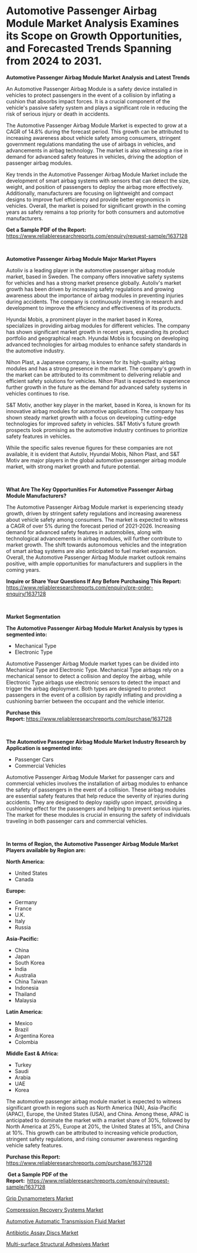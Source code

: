 <p><h1>Automotive Passenger Airbag Module Market Analysis Examines its Scope on Growth Opportunities, and Forecasted Trends Spanning from 2024 to 2031.</h1></p><p><strong>Automotive Passenger Airbag Module Market Analysis and Latest Trends</strong></p>
<p><p>An Automotive Passenger Airbag Module is a safety device installed in vehicles to protect passengers in the event of a collision by inflating a cushion that absorbs impact forces. It is a crucial component of the vehicle's passive safety system and plays a significant role in reducing the risk of serious injury or death in accidents.</p><p>The Automotive Passenger Airbag Module Market is expected to grow at a CAGR of 14.8% during the forecast period. This growth can be attributed to increasing awareness about vehicle safety among consumers, stringent government regulations mandating the use of airbags in vehicles, and advancements in airbag technology. The market is also witnessing a rise in demand for advanced safety features in vehicles, driving the adoption of passenger airbag modules.</p><p>Key trends in the Automotive Passenger Airbag Module Market include the development of smart airbag systems with sensors that can detect the size, weight, and position of passengers to deploy the airbag more effectively. Additionally, manufacturers are focusing on lightweight and compact designs to improve fuel efficiency and provide better ergonomics in vehicles. Overall, the market is poised for significant growth in the coming years as safety remains a top priority for both consumers and automotive manufacturers.</p></p>
<p><strong>Get a Sample PDF of the Report:&nbsp;</strong> <a href="https://www.reliableresearchreports.com/enquiry/request-sample/1637128">https://www.reliableresearchreports.com/enquiry/request-sample/1637128</a></p>
<p>&nbsp;</p>
<p><strong>Automotive Passenger Airbag Module Major Market Players</strong></p>
<p><p>Autoliv is a leading player in the automotive passenger airbag module market, based in Sweden. The company offers innovative safety systems for vehicles and has a strong market presence globally. Autoliv's market growth has been driven by increasing safety regulations and growing awareness about the importance of airbag modules in preventing injuries during accidents. The company is continuously investing in research and development to improve the efficiency and effectiveness of its products.</p><p>Hyundai Mobis, a prominent player in the market based in Korea, specializes in providing airbag modules for different vehicles. The company has shown significant market growth in recent years, expanding its product portfolio and geographical reach. Hyundai Mobis is focusing on developing advanced technologies for airbag modules to enhance safety standards in the automotive industry.</p><p>Nihon Plast, a Japanese company, is known for its high-quality airbag modules and has a strong presence in the market. The company's growth in the market can be attributed to its commitment to delivering reliable and efficient safety solutions for vehicles. Nihon Plast is expected to experience further growth in the future as the demand for advanced safety systems in vehicles continues to rise.</p><p>S&T Motiv, another key player in the market, based in Korea, is known for its innovative airbag modules for automotive applications. The company has shown steady market growth with a focus on developing cutting-edge technologies for improved safety in vehicles. S&T Motiv's future growth prospects look promising as the automotive industry continues to prioritize safety features in vehicles.</p><p>While the specific sales revenue figures for these companies are not available, it is evident that Autoliv, Hyundai Mobis, Nihon Plast, and S&T Motiv are major players in the global automotive passenger airbag module market, with strong market growth and future potential.</p></p>
<p>&nbsp;</p>
<p><strong>What Are The Key Opportunities For Automotive Passenger Airbag Module Manufacturers?</strong></p>
<p><p>The Automotive Passenger Airbag Module market is experiencing steady growth, driven by stringent safety regulations and increasing awareness about vehicle safety among consumers. The market is expected to witness a CAGR of over 5% during the forecast period of 2021-2026. Increasing demand for advanced safety features in automobiles, along with technological advancements in airbag modules, will further contribute to market growth. The shift towards autonomous vehicles and the integration of smart airbag systems are also anticipated to fuel market expansion. Overall, the Automotive Passenger Airbag Module market outlook remains positive, with ample opportunities for manufacturers and suppliers in the coming years.</p></p>
<p><strong>Inquire or Share Your Questions If Any Before Purchasing This Report:</strong> <a href="https://www.reliableresearchreports.com/enquiry/pre-order-enquiry/1637128">https://www.reliableresearchreports.com/enquiry/pre-order-enquiry/1637128</a></p>
<p>&nbsp;</p>
<p><strong>Market Segmentation</strong></p>
<p><strong>The Automotive Passenger Airbag Module Market Analysis by types is segmented into:</strong></p>
<p><ul><li>Mechanical Type</li><li>Electronic Type</li></ul></p>
<p><p>Automotive Passenger Airbag Module market types can be divided into Mechanical Type and Electronic Type. Mechanical Type airbags rely on a mechanical sensor to detect a collision and deploy the airbag, while Electronic Type airbags use electronic sensors to detect the impact and trigger the airbag deployment. Both types are designed to protect passengers in the event of a collision by rapidly inflating and providing a cushioning barrier between the occupant and the vehicle interior.</p></p>
<p><strong>Purchase this Report:&nbsp;</strong><a href="https://www.reliableresearchreports.com/purchase/1637128">https://www.reliableresearchreports.com/purchase/1637128</a></p>
<p>&nbsp;</p>
<p><strong>The Automotive Passenger Airbag Module Market Industry Research by Application is segmented into:</strong></p>
<p><ul><li>Passenger Cars</li><li>Commercial Vehicles</li></ul></p>
<p><p>Automotive Passenger Airbag Module Market for passenger cars and commercial vehicles involves the installation of airbag modules to enhance the safety of passengers in the event of a collision. These airbag modules are essential safety features that help reduce the severity of injuries during accidents. They are designed to deploy rapidly upon impact, providing a cushioning effect for the passengers and helping to prevent serious injuries. The market for these modules is crucial in ensuring the safety of individuals traveling in both passenger cars and commercial vehicles.</p></p>
<p>&nbsp;</p>
<p><strong>In terms of Region, the Automotive Passenger Airbag Module Market Players available by Region are:</strong></p>
<p>
    <p> <strong> North America: </strong>
        <ul>
            <li>United States</li>
            <li>Canada</li>
        </ul>
        </p> 
    <p> <strong> Europe: </strong>
        <ul>
            <li>Germany</li>
            <li>France</li>
            <li>U.K.</li>
            <li>Italy</li>
            <li>Russia</li>
        </ul>
        </p> 
    <p> <strong> Asia-Pacific: </strong>
        <ul>
            <li>China</li>
            <li>Japan</li>
            <li>South Korea</li>
            <li>India</li>
            <li>Australia</li>
            <li>China Taiwan</li>
            <li>Indonesia</li>
            <li>Thailand</li>
            <li>Malaysia</li>
        </ul>
        </p> 
    <p> <strong> Latin America: </strong>
        <ul>
            <li>Mexico</li>
            <li>Brazil</li>
            <li>Argentina Korea</li>
            <li>Colombia</li>
        </ul>
        </p> 
    <p> <strong> Middle East & Africa: </strong>
        <ul>
            <li>Turkey</li>
            <li>Saudi</li>
            <li>Arabia</li>
            <li>UAE</li>
            <li>Korea</li>
        </ul>
    </p>
    </p>
<p><p>The automotive passenger airbag module market is expected to witness significant growth in regions such as North America (NA), Asia-Pacific (APAC), Europe, the United States (USA), and China. Among these, APAC is anticipated to dominate the market with a market share of 30%, followed by North America at 25%, Europe at 20%, the United States at 15%, and China at 10%. This growth can be attributed to increasing vehicle production, stringent safety regulations, and rising consumer awareness regarding vehicle safety features.</p></p>
<p><strong>Purchase this Report: </strong><a href="https://www.reliableresearchreports.com/purchase/1637128">https://www.reliableresearchreports.com/purchase/1637128</a></p>
<p>&nbsp;<strong>Get a Sample PDF of the Report:&nbsp;&nbsp;</strong><a href="https://www.reliableresearchreports.com/enquiry/request-sample/1637128">https://www.reliableresearchreports.com/enquiry/request-sample/1637128</a></p>
<p><strong></strong></p>
<p><p><a href="https://medium.com/@andreametcalfe66/grip-dynamometers-market-insight-market-trends-growth-forecasted-from-2024-to-2031-c0fedd5e09a4">Grip Dynamometers Market</a></p><p><a href="https://medium.com/p/ca6a2973cacc/edit">Compression Recovery Systems Market</a></p><p><a href="https://github.com/aliciawhite5576/Market-Research-Report-List-3/blob/main/automotive-automatic-transmission-fluid-market.md">Automotive Automatic Transmission Fluid Market</a></p><p><a href="https://medium.com/@andreametcalfe66/antibiotic-assay-discs-market-size-reveals-the-best-marketing-channels-in-global-industry-3a8bb93bf458">Antibiotic Assay Discs Market</a></p><p><a href="https://github.com/PeterParrish5/Market-Research-Report-List-3/blob/main/multi-surface-structural-adhesives-market.md">Multi-surface Structural Adhesives Market</a></p></p>